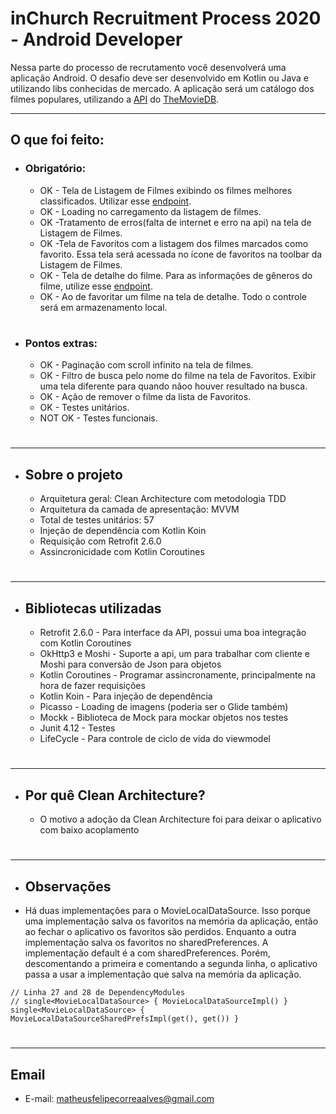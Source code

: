 # inChurch Recruitment Process 2020 - Android Developer

Nessa parte do processo de recrutamento você desenvolverá uma aplicação Android. O desafio deve ser desenvolvido em Kotlin ou Java e utilizando libs conhecidas de mercado. A aplicação será um catálogo dos filmes populares, utilizando a [API](https://developers.themoviedb.org/3/getting-started/introduction) do [TheMovieDB](https://www.themoviedb.org/).

* * *

## O que foi feito:

+ ### Obrigatório:
    * OK - Tela de Listagem de Filmes exibindo os filmes melhores classificados. Utilizar esse [endpoint](https://developers.themoviedb.org/3/movies/get-popular-movies).
	* OK - Loading no carregamento da listagem de filmes.
	* OK -Tratamento de erros(falta de internet e erro na api) na tela de Listagem de Filmes.
	* OK -Tela de Favoritos com a listagem dos filmes marcados como favorito. Essa tela será acessada no ícone de favoritos na toolbar da Listagem de Filmes.
	* OK - Tela de detalhe do filme. Para as informações de gêneros do filme, utilize esse [endpoint](https://developers.themoviedb.org/3/genres/get-movie-list).
	* OK - Ao de favoritar um filme na tela de detalhe. Todo o controle será em armazenamento local.

#
+ ### Pontos extras:
	* OK - Paginação com scroll infinito na tela de filmes.
	* OK - Filtro de busca pelo nome do filme na tela de Favoritos. Exibir uma tela diferente para quando nãoo houver resultado na busca.
	* OK - Ação de remover o filme da lista de Favoritos.
	* OK - Testes unitários.
	* NOT OK - Testes funcionais.
#
* * *
+ ## Sobre o projeto
    * Arquitetura geral: Clean Architecture com metodologia TDD
    * Arquitetura da camada de apresentação: MVVM
    * Total de testes unitários: 57
    * Injeção de dependência com Kotlin Koin
    * Requisição com Retrofit 2.6.0
    * Assincronicidade com Kotlin Coroutines
#
* * *
* ## Bibliotecas utilizadas
    * Retrofit 2.6.0 - Para interface da API, possui uma boa integração com Kotlin Coroutines
    * OkHttp3 e Moshi - Suporte a api, um para trabalhar com cliente e Moshi para conversão de Json para objetos
    * Kotlin Coroutines - Programar assincronamente, principalmente na hora de fazer requisições
    * Kotlin Koin - Para injeção de dependência
    * Picasso - Loading de imagens (poderia ser o Glide também)
    * Mockk - Biblioteca de Mock para mockar objetos nos testes
    * Junit 4.12 - Testes
    * LifeCycle - Para controle de ciclo de vida do viewmodel
    
#
* * *
* ## Por quê Clean Architecture?
    * O motivo a adoção da Clean Architecture foi para deixar o aplicativo com baixo acoplamento
#
* * *
* ## Observações
* Há duas implementações para o MovieLocalDataSource. Isso porque uma implementação salva os favoritos na memória da aplicação, então ao fechar o aplicativo os favoritos são perdidos. Enquanto a outra implementação salva os favoritos no sharedPreferences. A implementação default é a com sharedPreferences. Porém, descomentando a primeira e comentando a segunda linha, o aplicativo passa a usar a implementação que salva na memória da aplicação.
```
// Linha 27 and 28 de DependencyModules 
// single<MovieLocalDataSource> { MovieLocalDataSourceImpl() }
single<MovieLocalDataSource> { MovieLocalDataSourceSharedPrefsImpl(get(), get()) }
```
#
* * *
## Email
* E-mail: matheusfelipecorreaalves@gmail.com
